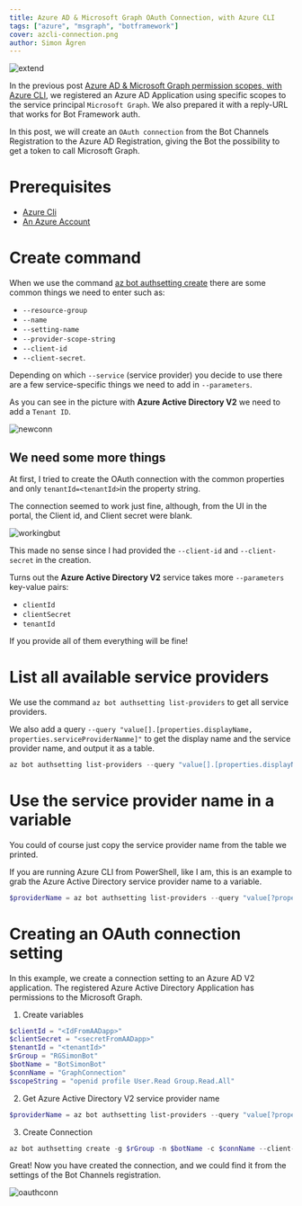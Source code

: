 ```yaml
---
title: Azure AD & Microsoft Graph OAuth Connection, with Azure CLI
tags: ["azure", "msgraph", "botframework"]
cover: azcli-connection.png
author: Simon Ågren
---
```


![extend](./azcli-connection.png)

In the previous post <a href="https://simonagren.github.io/azcli-adscope" target="_blank">Azure AD & Microsoft Graph permission scopes, with Azure CLI</a>, we registered an Azure AD Application using specific scopes to the service principal `Microsoft Graph`. We also prepared it with a reply-URL that works for Bot Framework auth.

In this post, we will create an `OAuth connection` from the Bot Channels Registration to the Azure AD Registration, giving the Bot the possibility to get a token to call Microsoft Graph.

# Prerequisites 
- [Azure Cli](https://docs.microsoft.com/en-us/cli/azure/install-azure-cli)
- [An Azure Account](https://azure.microsoft.com/free/)

# Create command
When we use the command [az bot authsetting create](https://docs.microsoft.com/en-us/cli/azure/bot/authsetting?view=azure-cli-latest#az-bot-authsetting-create) there are some common things we need to enter such as: 
- `--resource-group`
- `--name`
- `--setting-name`
- `--provider-scope-string`
- `--client-id`
- `--client-secret`. 

Depending on which `--service` (service provider) you decide to use there are a few service-specific things we need to add in `--parameters`. 

As you can see in the picture with **Azure Active Directory V2** we need to add a `Tenant ID`.

![newconn](./new.png)

## We need some more things
At first, I tried to create the OAuth connection with the common properties and only `tenantId=<tenantId>`in the property string. 

The connection seemed to work just fine, although, from the UI in the portal, the Client id, and Client secret were blank.

![workingbut](./workingbut.png)


This made no sense since I had provided the `--client-id` and `--client-secret` in the creation. 

Turns out the **Azure Active Directory V2** service takes more `--parameters` key-value pairs:
- `clientId`
- `clientSecret`
- `tenantId`

If you provide all of them everything will be fine!

# List all available service providers
We use the command `az bot authsetting list-providers` to get all service providers. 

We also add a query `--query "value[].[properties.displayName, properties.serviceProviderNamme]"` to get the display name and the service provider name, and output it as a table.

```powershell
az bot authsetting list-providers --query "value[].[properties.displayName, properties.serviceProviderName]" -o table
```

# Use the service provider name in a variable
You could of course just copy the service provider name from the table we printed. 

If you are running Azure CLI from PowerShell, like I am, this is an example to grab the Azure Active Directory service provider name to a variable.

```powershell
$providerName = az bot authsetting list-providers --query "value[?properties.displayName=='Azure Active Directory v2'].properties.serviceProviderName | [0]" 
```

# Creating an OAuth connection setting

In this example, we create a connection setting to an Azure AD V2 application. The registered Azure Active Directory Application has permissions to the Microsoft Graph.

1. Create variables
  
  ```powershell
  $clientId = "<IdFromAADapp>" 
  $clientSecret = "<secretFromAADapp>"
  $tenantId = "<tenantId>"
  $rGroup = "RGSimonBot"
  $botName = "BotSimonBot"
  $connName = "GraphConnection"
  $scopeString = "openid profile User.Read Group.Read.All"
  ```

2. Get Azure Active Directory V2 service provider name
  
  ```powershell
  $providerName = az bot authsetting list-providers --query "value[?properties.displayName=='Azure Active Directory v2'].properties.serviceProviderName | [0]" 
  ```

3. Create Connection

```powershell
az bot authsetting create -g $rGroup -n $botName -c $connName --client-id $clientId --client-secret $clientSecret --provider-scope-string $scopeString --service $providerName --parameters "clientId=$clientId" "clientSecret=$clientSecret" "tenantId=$tenantId"
```

Great! Now you have created the connection, and we could find it from the settings of the Bot Channels registration.

![oauthconn](./oauthconn.png)
